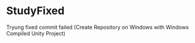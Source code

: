 # StudyFixed
Tryung fixed commit failed (Create Repository on Windows with Windows Compiled Unity Project)
